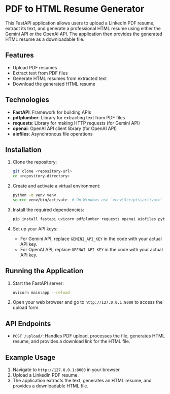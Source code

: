 # PDF to HTML Resume Generator

This FastAPI application allows users to upload a LinkedIn PDF resume, extract its text, and generate a professional HTML resume using either the Gemini API or the OpenAI API. The application then provides the generated HTML resume as a downloadable file.

## Features

- Upload PDF resumes
- Extract text from PDF files
- Generate HTML resumes from extracted text
- Download the generated HTML resume

## Technologies

- **FastAPI**: Framework for building APIs
- **pdfplumber**: Library for extracting text from PDF files
- **requests**: Library for making HTTP requests (for Gemini API)
- **openai**: OpenAI API client library (for OpenAI API)
- **aiofiles**: Asynchronous file operations

## Installation

1. Clone the repository:

    ```bash
    git clone <repository-url>
    cd <repository-directory>
    ```

2. Create and activate a virtual environment:

    ```bash
    python -m venv venv
    source venv/bin/activate  # On Windows use `venv\Scripts\activate`
    ```

3. Install the required dependencies:

    ```bash
    pip install fastapi uvicorn pdfplumber requests openai aiofiles python-multipart
    ```

4. Set up your API keys:

    - For Gemini API, replace `GEMINI_API_KEY` in the code with your actual API key.
    - For OpenAI API, replace `OPENAI_API_KEY` in the code with your actual API key.

## Running the Application

1. Start the FastAPI server:

    ```bash
    uvicorn main:app --reload
    ```

2. Open your web browser and go to `http://127.0.0.1:8000` to access the upload form.

## API Endpoints
- `POST /upload/`: Handles PDF upload, processes the file, generates HTML resume, and provides a download link for the HTML file.

## Example Usage

1. Navigate to `http://127.0.0.1:8000` in your browser.
2. Upload a LinkedIn PDF resume.
3. The application extracts the text, generates an HTML resume, and provides a downloadable HTML file.
